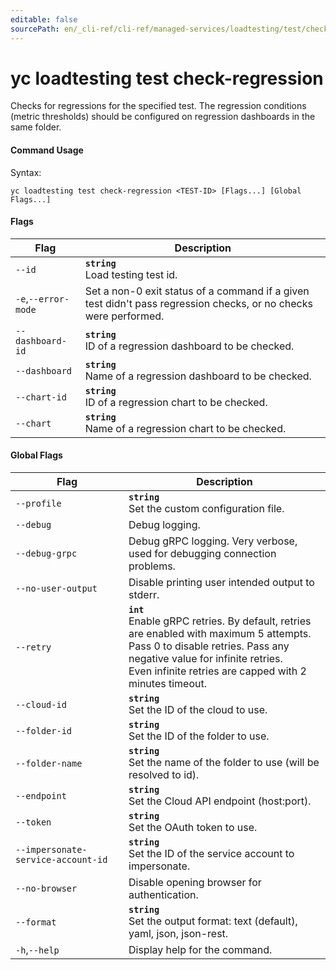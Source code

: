```yaml
---
editable: false
sourcePath: en/_cli-ref/cli-ref/managed-services/loadtesting/test/check-regression.md
---
```


# yc loadtesting test check-regression

Checks for regressions for the specified test. The regression conditions (metric thresholds) should be configured on regression dashboards in the same folder.

#### Command Usage

Syntax: 

`yc loadtesting test check-regression <TEST-ID> [Flags...] [Global Flags...]`

#### Flags

| Flag | Description |
|----|----|
|`--id`|<b>`string`</b><br/>Load testing test id.|
|`-e`,`--error-mode`|Set a non-0 exit status of a command if a given test didn't pass regression checks, or no checks were performed.|
|`--dashboard-id`|<b>`string`</b><br/>ID of a regression dashboard to be checked.|
|`--dashboard`|<b>`string`</b><br/>Name of a regression dashboard to be checked.|
|`--chart-id`|<b>`string`</b><br/>ID of a regression chart to be checked.|
|`--chart`|<b>`string`</b><br/>Name of a regression chart to be checked.|

#### Global Flags

| Flag | Description |
|----|----|
|`--profile`|<b>`string`</b><br/>Set the custom configuration file.|
|`--debug`|Debug logging.|
|`--debug-grpc`|Debug gRPC logging. Very verbose, used for debugging connection problems.|
|`--no-user-output`|Disable printing user intended output to stderr.|
|`--retry`|<b>`int`</b><br/>Enable gRPC retries. By default, retries are enabled with maximum 5 attempts.<br/>Pass 0 to disable retries. Pass any negative value for infinite retries.<br/>Even infinite retries are capped with 2 minutes timeout.|
|`--cloud-id`|<b>`string`</b><br/>Set the ID of the cloud to use.|
|`--folder-id`|<b>`string`</b><br/>Set the ID of the folder to use.|
|`--folder-name`|<b>`string`</b><br/>Set the name of the folder to use (will be resolved to id).|
|`--endpoint`|<b>`string`</b><br/>Set the Cloud API endpoint (host:port).|
|`--token`|<b>`string`</b><br/>Set the OAuth token to use.|
|`--impersonate-service-account-id`|<b>`string`</b><br/>Set the ID of the service account to impersonate.|
|`--no-browser`|Disable opening browser for authentication.|
|`--format`|<b>`string`</b><br/>Set the output format: text (default), yaml, json, json-rest.|
|`-h`,`--help`|Display help for the command.|
